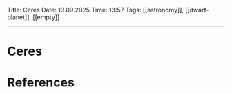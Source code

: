 Title: Ceres
Date: 13.09.2025
Time: 13:57
Tags: [[astronomy]], [[dwarf-planet]], [[empty]]

---
# Ceres



# References